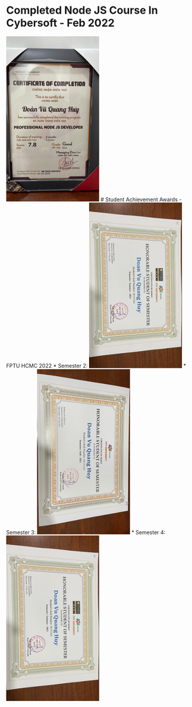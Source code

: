 # Completed Node JS Course  In Cybersoft - Feb 2022
<img src="./nodejs.jpg" alt="cs" width="250" />
# Student Achievement Awards - FPTU HCMC 2022
  * Semester 2: 
<img src="./summer2021.jpg" alt="cs" width="250" />
  * Semester 3: 
<img src="./fall2021.jpg" alt="cs" width="250" />
  * Semester 4: 
<img src="./summer2021.jpg" alt="cs" width="250" />
 
